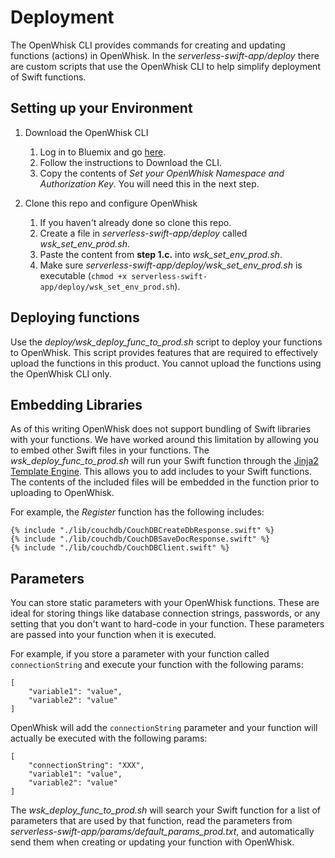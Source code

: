 # Deployment

The OpenWhisk CLI provides commands for creating and updating functions (actions) in OpenWhisk.
In the _serverless-swift-app/deploy_ there are custom scripts that use the OpenWhisk CLI
to help simplify deployment of Swift functions.

## Setting up your Environment

1. Download the OpenWhisk CLI
    1. Log in to Bluemix and go [here](https://new-console.ng.bluemix.net/openwhisk/cli).
    2. Follow the instructions to Download the CLI.
    3. Copy the contents of _Set your OpenWhisk Namespace and Authorization Key_. You will need this in the next step.

2. Clone this repo and configure OpenWhisk
    1. If you haven't already done so clone this repo.
	2. Create a file in _serverless-swift-app/deploy_ called _wsk_set_env_prod.sh_.
	3. Paste the content from **step 1.c.** into _wsk_set_env_prod.sh_.
	4. Make sure _serverless-swift-app/deploy/wsk_set_env_prod.sh_ is executable (`chmod +x serverless-swift-app/deploy/wsk_set_env_prod.sh`).

## Deploying functions

Use the _deploy/wsk_deploy_func_to_prod.sh_ script to deploy your functions to OpenWhisk. 
This script provides features that are required to effectively upload the functions in this product.
You cannot upload the functions using the OpenWhisk CLI only.

##  Embedding Libraries

As of this writing OpenWhisk does not support bundling of Swift libraries with your functions. 
We have worked around this limitation by allowing you to embed other Swift files in your functions.
The _wsk_deploy_func_to_prod.sh_ will run your Swift function through the [Jinja2 Template Engine](http://jinja.pocoo.org/).
This allows you to add includes to your Swift functions. The contents of the included files will be embedded
in the function prior to uploading to OpenWhisk.

For example, the _Register_ function has the following includes:

```
{% include "./lib/couchdb/CouchDBCreateDbResponse.swift" %}
{% include "./lib/couchdb/CouchDBSaveDocResponse.swift" %}
{% include "./lib/couchdb/CouchDBClient.swift" %}
```

## Parameters

You can store static parameters with your OpenWhisk functions. These are ideal for storing things like
database connection strings, passwords, or any setting that you don't want to hard-code in your function.
These parameters are passed into your function when it is executed.

For example, if you store a parameter with your function called `connectionString` and execute your function with the following params:

```
[
	"variable1": "value",
	"variable2": "value"
]
```

OpenWhisk will add the `connectionString` parameter and your function will actually be executed with the following params:

```
[
	"connectionString": "XXX",
	"variable1": "value",
	"variable2": "value"
]
```

The _wsk_deploy_func_to_prod.sh_ will search your Swift function for a list of parameters that are used by that function,
read the parameters from _serverless-swift-app/params/default_params_prod.txt_, and automatically send them when creating or updating
your function with OpenWhisk.
